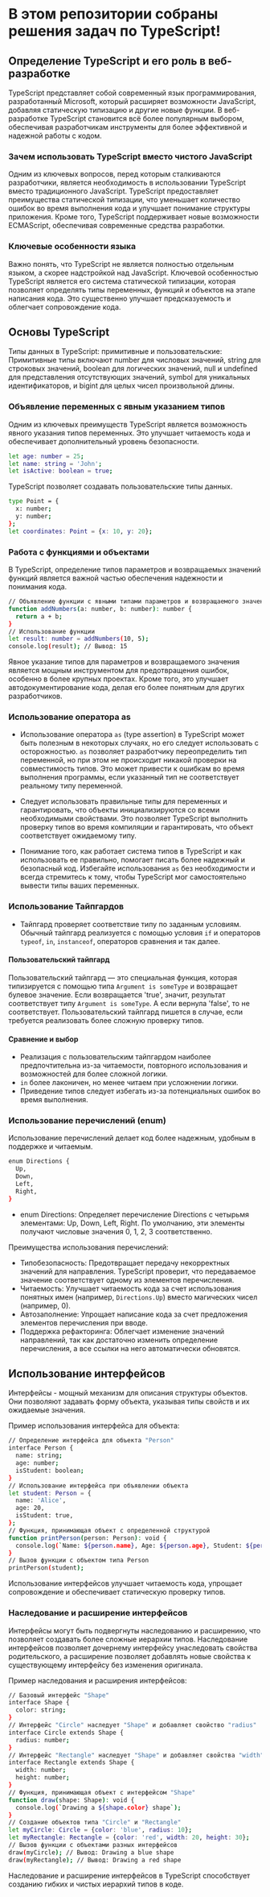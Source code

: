 # В этом репозитории собраны решения задач по TypeScript!

## Определение TypeScript и его роль в веб-разработке

TypeScript представляет собой современный язык программирования, разработанный Microsoft, который расширяет возможности JavaScript, добавляя статическую типизацию и другие новые функции.
В веб-разработке TypeScript становится всё более популярным выбором, обеспечивая разработчикам инструменты для более эффективной и надежной работы с кодом.

### Зачем использовать TypeScript вместо чистого JavaScript

Одним из ключевых вопросов, перед которым сталкиваются разработчики, является необходимость в использовании TypeScript вместо традиционного JavaScript.
TypeScript предоставляет преимущества статической типизации, что уменьшает количество ошибок во время выполнения кода и улучшает понимание структуры приложения.
Кроме того, TypeScript поддерживает новые возможности ECMAScript, обеспечивая современные средства разработки.

### Ключевые особенности языка

Важно понять, что TypeScript не является полностью отдельным языком, а скорее надстройкой над JavaScript.
Ключевой особенностью TypeScript является его система статической типизации, которая позволяет определять типы переменных, функций и объектов на этапе написания кода.
Это существенно улучшает предсказуемость и облегчает сопровождение кода.

## Основы TypeScript

Типы данных в TypeScript: примитивные и пользовательские:
Примитивные типы включают number для числовых значений, string для строковых значений, boolean для логических значений, null и undefined для представления отсутствующих значений,
symbol для уникальных идентификаторов, и bigint для целых чисел произвольной длины.

### Объявление переменных с явным указанием типов

Одним из ключевых преимуществ TypeScript является возможность явного указания типов переменных. Это улучшает читаемость кода и обеспечивает дополнительный уровень безопасности.

```bash
let age: number = 25;
let name: string = 'John';
let isActive: boolean = true;
```

TypeScript позволяет создавать пользовательские типы данных.

```bash
type Point = {
  x: number;
  y: number;
};
let coordinates: Point = {x: 10, y: 20};
```

### Работа с функциями и объектами

В TypeScript, определение типов параметров и возвращаемых значений функций является важной частью обеспечения надежности и понимания кода.

```bash
// Объявление функции с явными типами параметров и возвращаемого значения
function addNumbers(a: number, b: number): number {
  return a + b;
}
// Использование функции
let result: number = addNumbers(10, 5);
console.log(result); // Вывод: 15
```

Явное указание типов для параметров и возвращаемого значения является мощным инструментом для предотвращения ошибок, особенно в более крупных проектах. Кроме того, это улучшает автодокументирование кода, делая его более понятным для других разработчиков.

### Использование оператора as

- Использование оператора `as` (type assertion) в TypeScript может быть полезным в некоторых случаях, но его следует использовать с осторожностью. `as` позволяет разработчику переопределить тип переменной, но при этом не происходит никакой проверки на совместимость типов. Это может привести к ошибкам во время выполнения программы, если указанный тип не соответствует реальному типу переменной.

- Следует использовать правильные типы для переменных и гарантировать, что объекты инициализируются со всеми необходимыми свойствами. Это позволяет TypeScript выполнить проверку типов во время компиляции и гарантировать, что объект соответствует ожидаемому типу.

- Понимание того, как работает система типов в TypeScript и как использовать ее правильно, помогает писать более надежный и безопасный код. Избегайте использования `as` без необходимости и всегда стремитесь к тому, чтобы TypeScript мог самостоятельно вывести типы ваших переменных.

### Использование Тайпгардов

- Тайпгард проверяет соответствие типу по заданным условиям.
  Обычный тайпгард реализуется с помощью условия `if` и операторов `typeof`, `in`, `instanceof`, операторов сравнения и так далее.

#### Пользовательский тайпгард

Пользовательский тайпгард — это специальная функция, которая типизируется с помощью типа `Argument is someType` и возвращает булевое значение. Если возвращается 'true', значит, результат соответствует типу `Argument is someType`. А если вернула 'false', то не соответствует. Пользовательский тайпгард пишется в случае, если требуется реализовать более сложную проверку типов.

#### Сравнение и выбор

- Реализация с пользовательским тайпгардом наиболее предпочтительна из-за читаемости, повторного использования и возможностей для более сложной логики.
- `in` более лаконичен, но менее читаем при усложнении логики.
- Приведение типов следует избегать из-за потенциальных ошибок во время выполнения.

### Использование перечислений (enum)

Использование перечислений делает код более надежным, удобным в поддержке и читаемым.

```bash
enum Directions {
  Up,
  Down,
  Left,
  Right,
}
```

- enum Directions: Определяет перечисление Directions с четырьмя элементами: Up, Down, Left, Right. По умолчанию, эти элементы получают числовые значения 0, 1, 2, 3 соответственно.

Преимущества использования перечислений:

- Типобезопасность: Предотвращает передачу некорректных значений для направления. TypeScript проверит, что передаваемое значение соответствует одному из элементов перечисления.
- Читаемость: Улучшает читаемость кода за счет использования понятных имен (например, `Directions.Up`) вместо магических чисел (например, 0).
- Автозаполнение: Упрощает написание кода за счет предложения элементов перечисления при вводе.
- Поддержка рефакторинга: Облегчает изменение значений направлений, так как достаточно изменить определение перечисления, а все ссылки на него автоматически обновятся.

## Использование интерфейсов

Интерфейсы - мощный механизм для описания структуры объектов.
Они позволяют задавать форму объекта, указывая типы свойств и их ожидаемые значения.

Пример использования интерфейса для объекта:

```bash
// Определение интерфейса для объекта "Person"
interface Person {
  name: string;
  age: number;
  isStudent: boolean;
}
// Использование интерфейса при объявлении объекта
let student: Person = {
  name: 'Alice',
  age: 20,
  isStudent: true,
};
// Функция, принимающая объект с определенной структурой
function printPerson(person: Person): void {
  console.log(`Name: ${person.name}, Age: ${person.age}, Student: ${person.isStudent}`);
}
// Вызов функции с объектом типа Person
printPerson(student);
```

Использование интерфейсов улучшает читаемость кода, упрощает сопровождение и обеспечивает статическую проверку типов.

### Наследование и расширение интерфейсов

Интерфейсы могут быть подвергнуты наследованию и расширению, что позволяет создавать более сложные иерархии типов. Наследование интерфейсов позволяет дочернему интерфейсу унаследовать свойства родительского, а расширение позволяет добавлять новые свойства к существующему интерфейсу без изменения оригинала.

Пример наследования и расширения интерфейсов:

```bash
// Базовый интерфейс "Shape"
interface Shape {
  color: string;
}
// Интерфейс "Circle" наследует "Shape" и добавляет свойство "radius"
interface Circle extends Shape {
  radius: number;
}
// Интерфейс "Rectangle" наследует "Shape" и добавляет свойства "width" и "height"
interface Rectangle extends Shape {
  width: number;
  height: number;
}
// Функция, принимающая объект с интерфейсом "Shape"
function draw(shape: Shape): void {
  console.log(`Drawing a ${shape.color} shape`);
}
// Создание объектов типа "Circle" и "Rectangle"
let myCircle: Circle = {color: 'blue', radius: 10};
let myRectangle: Rectangle = {color: 'red', width: 20, height: 30};
// Вызов функции с объектами разных интерфейсов
draw(myCircle); // Вывод: Drawing a blue shape
draw(myRectangle); // Вывод: Drawing a red shape
```

Наследование и расширение интерфейсов в TypeScript способствует созданию гибких и чистых иерархий типов в коде.

